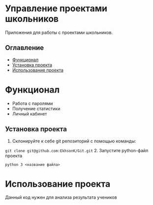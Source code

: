 # Управление проектами школьников

Приложения для работы с проектами школьников.

## Оглавление
- [Функционал](#Функционал)
- [Установка проекта](##Установка-проекта)
- [Использование проекта](#Использование-проекта)

# Функционал

- Работа с паролями
- Получение статистики
- Личный кабинет

## Установка проекта
1. Склонируйте к себе git репозиторий с помощью команды:

`git clone git@github.com:EkhsonK/Git.git`
2. Запустите python-файл проекта

`python 3 <название файла>`


# Использование проекта

Данный код нужен для анализа результата учеников